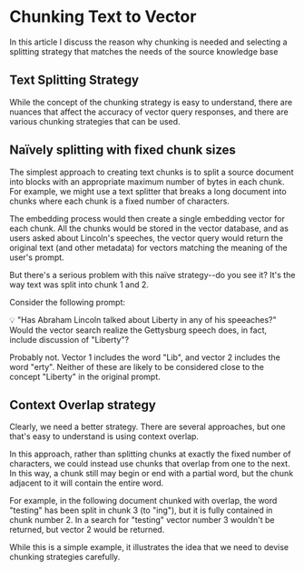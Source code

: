 # Chunking Text to Vector

In this article I discuss the reason why chunking is needed and selecting a splitting strategy that matches the needs of the source knowledge base

## Text Splitting Strategy

While the concept of the chunking strategy is easy to understand, there are nuances that affect the accuracy of vector query responses, and there are various chunking strategies that can be used.

## Naïvely splitting with fixed chunk sizes

The simplest approach to creating text chunks is to split a source document into blocks with an appropriate maximum number of bytes in each chunk.  For example, we might use a text splitter that breaks a long document into chunks where each chunk is a fixed number of characters.

The embedding process would then create a single embedding vector for each chunk.  All the chunks would be stored in the vector database, and as users asked about Lincoln's speeches, the vector query would return the original text (and other metadata) for vectors matching the meaning of the user's prompt.

But there's a serious problem with this naïve strategy--do you see it? It's the way text was split into chunk 1 and 2.

Consider the following prompt:

💡
"Has Abraham Lincoln talked about Liberty in any of his speeaches?"
Would the vector search realize the Gettysburg speech does, in fact, include discussion of "Liberty"?  

Probably not. Vector 1 includes the word "Lib", and vector 2 includes the word "erty".  Neither of these are likely to be considered close to the concept "Liberty" in the original prompt.

## Context Overlap strategy 

Clearly, we need a better strategy. There are several approaches, but one that's easy to understand is using context overlap.

In this approach, rather than splitting chunks at exactly the fixed number of characters, we could instead use chunks that overlap from one to the next. In this way, a chunk still may begin or end with a partial word, but the chunk adjacent to it will contain the entire word.

For example, in the following document chunked with overlap, the word "testing" has been split in chunk 3 (to "ing"), but it is fully contained in chunk number 2.  In a search for "testing" vector number 3 wouldn't be returned, but vector 2 would be returned.

While this is a simple example, it illustrates the idea that we need to devise chunking strategies carefully.
